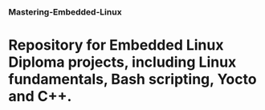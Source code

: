 ### Mastering-Embedded-Linux

# Repository for Embedded Linux Diploma projects, including Linux fundamentals, Bash scripting, Yocto and C++.

